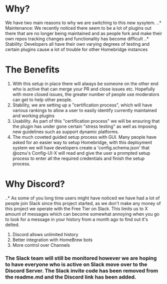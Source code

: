 # Why?
 We have two main reasons to why we are switching to this new sysytem.
..* Maintenance: We recently noticed there seem to be a lot of plugins out there that are no longer being maintained and as people fork and make their own repos tracking changes and functionality has become difficult
..* Stability: Developers all have their own varying degrees of testing and certain plugins cause a lot of trouble for other Homebridge instances
# The Benefits
1. With this setup in place there will always be someone on the other end who is active that can merge your PR and close issues etc. Hopefully with more closed issues, the greater number of people use moderators can get to help other people.
2. Stability, we are setting up a "certification process", which will have various rankings to allow a user to easily identify currently maintained and working plugins
3. Usability. As part of this "certification process" we will be ensuring that the plugin has under gone certain "stress testing" as well as imposing new guidelines such as support dynamic platforms.
4. The much coveted guided setup process with GUI. Many people have asked for an easier way to setup Homebridge, with this deployment system we will have developers create a 'config.schema.json' that @oznu's Config-UI-X will read and give the user a prompted setup process to enter all the required credentials and finish the setup process. 

# Why Discord?
..* As some of you long time users might have noticed we have had a lot of people join Slack since this project started, as we don't make any money of this project we operate with the Free Tier on Slack. This limits us to X amount of messages which can become somewhat annoying when you go to look for a message in your history from a month ago to find out it's delted.
1. Discord allows unlimited history
2. Better integration with HomeBrew bots 
3. More control over Channels

### The Slack team will still be monitored however we are hoping to have everyone who is active on Slack move over to the Discord Server. The Slack invite code has been removed from the readme.md and the Discord link has been added.
